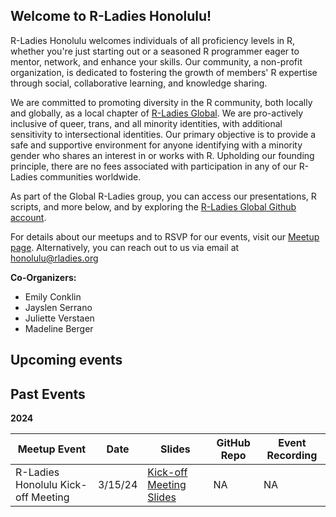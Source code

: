 Welcome to R-Ladies Honolulu! 
---
R-Ladies Honolulu welcomes individuals of all proficiency levels in R, whether you're just starting out or a seasoned R programmer eager to mentor, network, and enhance your skills. Our community, a non-profit organization, is dedicated to fostering the growth of members' R expertise through social, collaborative learning, and knowledge sharing. 

We are committed to promoting diversity in the R community, both locally and globally, as a local chapter of [R-Ladies Global](https://rladies.org/). We are pro-actively inclusive of queer, trans, and all minority identities, with additional sensitivity to intersectional identities. Our primary objective is to provide a safe and supportive environment for anyone identifying with a minority gender who shares an interest in or works with R. Upholding our founding principle, there are no fees associated with participation in any of our R-Ladies communities worldwide.

As part of the Global R-Ladies group, you can access our presentations, R scripts, and more below, and by exploring the [R-Ladies Global Github account](https://github.com/rladies). 

For details about our meetups and to RSVP for our events, visit  our [Meetup page](https://www.meetup.com/rladies-honolulu/). Alternatively, you can reach out to us via email at honolulu@rladies.org 

**Co-Organizers:**     
* Emily Conklin     
* Jayslen Serrano     
* Juliette Verstaen     
* Madeline Berger

Upcoming events
---

Past Events 
---
**2024**

| Meetup Event | Date | Slides | GitHub Repo | Event Recording | 
| -----        | ---- | ----   | ----        | ----            |
| R-Ladies Honolulu Kick-off Meeting | 3/15/24 | [Kick-off Meeting Slides](https://github.com/rladies/meetup-presentations_honolulu/blob/main/03_15_2024_First_Meetup/RLadies%20Kick-off%20Meeting.pdf) | NA | NA |
